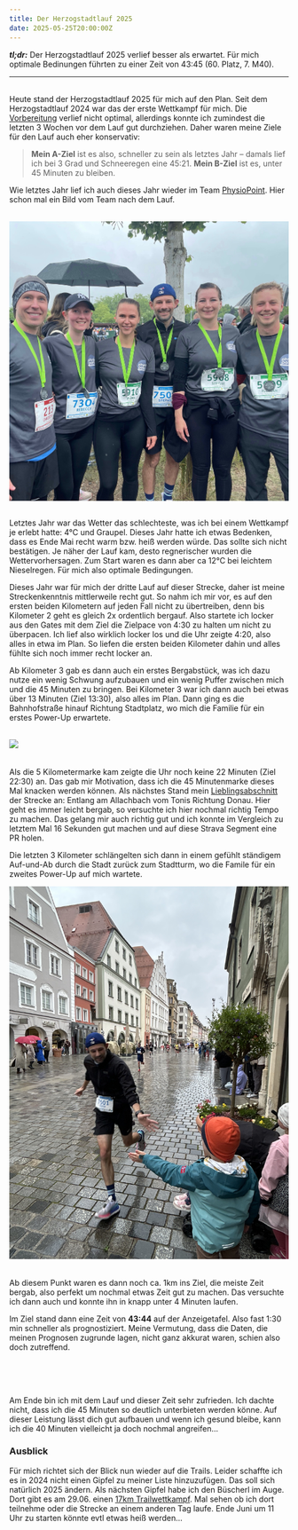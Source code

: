 ```yaml
---
title: Der Herzogstadtlauf 2025
date: 2025-05-25T20:00:00Z
---
```


**_tl;dr:_** Der Herzogstadtlauf 2025 verlief besser als erwartet. Für mich optimale Bedinungen führten zu einer Zeit von 43:45 (60. Platz, 7. M40).

---

<br>
Heute stand der Herzogstadtlauf 2025 für mich auf den Plan. Seit dem Herzogstadtlauf 2024 war das der erste Wettkampf für mich. Die <a href='/posts/2025/2025-05-16-Vorbereitung-Herzogstadtlauf'>Vorbereitung</a> verlief nicht optimal, allerdings konnte ich zumindest die letzten 3 Wochen vor dem Lauf gut durchziehen. Daher waren meine Ziele für den Lauf auch eher konservativ:

> **Mein A-Ziel** ist es also, schneller zu sein als letztes Jahr – damals lief ich bei 3 Grad und Schneeregen eine 45:21. **Mein B-Ziel** ist es, unter 45 Minuten zu bleiben.

Wie letztes Jahr lief ich auch dieses Jahr wieder im Team <a href='https://www.physiopoint-straubing.de' class='external' target='_blank' rel='noopener'>PhysioPoint</a>. Hier schon mal ein Bild vom Team nach dem Lauf.<br><br>

[<img src='/assets/images/2025/physiopoint.jpeg' class='w-4/5' align='center' />](/assets/images/2025/physiopoint.jpeg)<br><br>

Letztes Jahr war das Wetter das schlechteste, was ich bei einem Wettkampf je erlebt hatte: 4°C und Graupel. Dieses Jahr hatte ich etwas Bedenken, dass es Ende Mai recht warm bzw. heiß werden würde. Das sollte sich nicht bestätigen. Je näher der Lauf kam, desto regnerischer wurden die Wettervorhersagen. Zum Start waren es dann aber ca 12°C bei leichtem Nieselregen. Für mich also optimale Bedingungen.

Dieses Jahr war für mich der dritte Lauf auf dieser Strecke, daher ist meine Streckenkenntnis mittlerweile recht gut. So nahm ich mir vor, es auf den ersten beiden Kilometern auf jeden Fall nicht zu übertreiben, denn bis Kilometer 2 geht es gleich 2x ordentlich bergauf. Also startete ich locker aus den Gates mit dem Ziel die Zielpace von 4:30 zu halten um nicht zu überpacen. Ich lief also wirklich locker los und die Uhr zeigte 4:20, also alles in etwa im Plan. So liefen die ersten beiden Kilometer dahin und alles fühlte sich noch immer recht locker an.

Ab Kilometer 3 gab es dann auch ein erstes Bergabstück, was ich dazu nutze ein wenig Schwung aufzubauen und ein wenig Puffer zwischen mich und die 45 Minuten zu bringen. Bei Kilometer 3 war ich dann auch bei etwas über 13 Minuten (Ziel 13:30), also alles im Plan. Dann ging es die Bahnhofstraße hinauf Richtung Stadtplatz, wo mich die Familie für ein erstes Power-Up erwartete. <br><br>

[<img src='/assets/images/2025/power_up_1.jpg' class='w-3/5' />](/assets/images/2025/power_up_1.jpg)<br><br>

Als die 5 Kilometermarke kam zeigte die Uhr noch keine 22 Minuten (Ziel 22:30) an. Das gab mir Motivation, dass ich die 45 Minutenmarke dieses Mal knacken werden können. Als nächstes Stand mein <a href='https://www.strava.com/segments/25508939?filter=overall' class='external' target='_blank' rel='noopener'>Lieblingsabschnitt</a> der Strecke an: Entlang am Allachbach vom Tonis Richtung Donau. Hier geht es immer leicht bergab, so versuchte ich hier nochmal richtig Tempo zu machen. Das gelang mir auch richtig gut und ich konnte im Vergleich zu letztem Mal 16 Sekunden gut machen und auf diese Strava Segment eine PR holen.

Die letzten 3 Kilometer schlängelten sich dann in einem gefühlt ständigem Auf-und-Ab durch die Stadt zurück zum Stadtturm, wo die Famile für ein zweites Power-Up auf mich wartete.

[<img src='/assets/images/2025/power_up_2.jpg' class='w-3/5' />](/assets/images/2025/power_up_2.jpg)<br><br>

Ab diesem Punkt waren es dann noch ca. 1km ins Ziel, die meiste Zeit bergab, also perfekt um nochmal etwas Zeit gut zu machen. Das versuchte ich dann auch und konnte ihn in knapp unter 4 Minuten laufen.

Im Ziel stand dann eine Zeit von **43:44** auf der Anzeigetafel. Also fast 1:30 min schneller als prognostiziert. Meine Vermutung, dass die Daten, die meinen Prognosen zugrunde lagen, nicht ganz akkurat waren, schien also doch zutreffend. <br><br>

<div class="strava-embed-placeholder w-3/4" data-embed-type="activity" data-embed-id="14587649115" data-style="standard" data-from-embed="false"></div><script src="https://strava-embeds.com/embed.js"></script><br><br>

Am Ende bin ich mit dem Lauf und dieser Zeit sehr zufrieden. Ich dachte nicht, dass ich die 45 Minuten so deutlich unterbieten werden könne. Auf dieser Leistung lässt dich gut aufbauen und wenn ich gesund bleibe, kann ich die 40 Minuten vielleicht ja doch nochmal angreifen...

### Ausblick

Für mich richtet sich der Blick nun wieder auf die Trails. Leider schaffte ich es in 2024 nicht einen Gipfel zu meiner Liste hinzuzufügen. Das soll sich natürlich 2025 ändern. Als nächsten Gipfel habe ich den Büscherl im Auge. Dort gibt es am 29.06. einen <a href='https://www.sv-falkenfels.de/büscherl-trail/ausschreibung/' class='external' target='_blank' rel='noopener'>17km Trailwettkampf</a>. Mal sehen ob ich dort teilnehme oder die Strecke an einem anderen Tag laufe. Ende Juni um 11 Uhr zu starten könnte evtl etwas heiß werden...<br><br>
